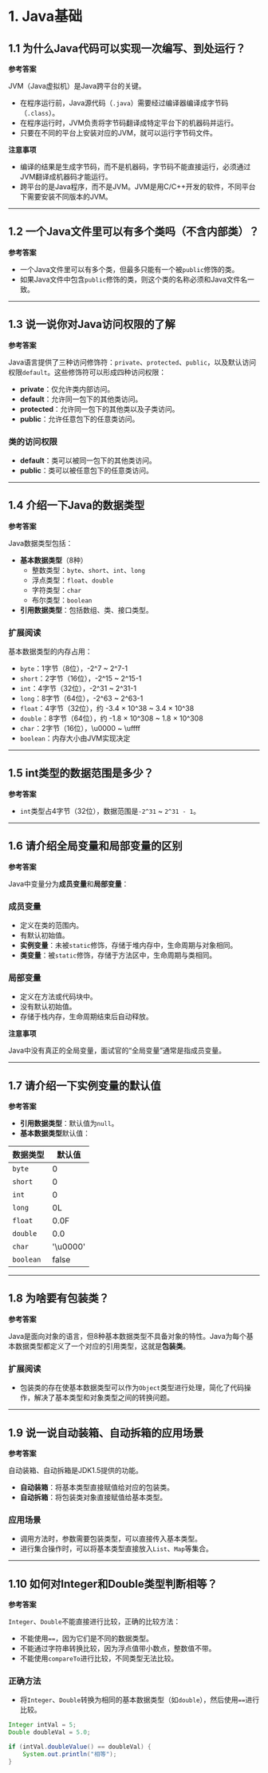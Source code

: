 # 1. Java基础

## 1.1 为什么Java代码可以实现一次编写、到处运行？
**参考答案**

JVM（Java虚拟机）是Java跨平台的关键。

- 在程序运行前，Java源代码（`.java`）需要经过编译器编译成字节码（`.class`）。
- 在程序运行时，JVM负责将字节码翻译成特定平台下的机器码并运行。
- 只要在不同的平台上安装对应的JVM，就可以运行字节码文件。

**注意事项**

- 编译的结果是生成字节码，而不是机器码，字节码不能直接运行，必须通过JVM翻译成机器码才能运行。
- 跨平台的是Java程序，而不是JVM。JVM是用C/C++开发的软件，不同平台下需要安装不同版本的JVM。

---

## 1.2 一个Java文件里可以有多个类吗（不含内部类）？
**参考答案**

- 一个Java文件里可以有多个类，但最多只能有一个被`public`修饰的类。
- 如果Java文件中包含`public`修饰的类，则这个类的名称必须和Java文件名一致。

---

## 1.3 说一说你对Java访问权限的了解
**参考答案**

Java语言提供了三种访问修饰符：`private`、`protected`、`public`，以及默认访问权限`default`。这些修饰符可以形成四种访问权限：

- **private**：仅允许类内部访问。
- **default**：允许同一包下的其他类访问。
- **protected**：允许同一包下的其他类以及子类访问。
- **public**：允许任意包下的任意类访问。

### 类的访问权限
- **default**：类可以被同一包下的其他类访问。
- **public**：类可以被任意包下的任意类访问。

---

## 1.4 介绍一下Java的数据类型
**参考答案**

Java数据类型包括：

- **基本数据类型**（8种）
  - 整数类型：`byte`、`short`、`int`、`long`
  - 浮点类型：`float`、`double`
  - 字符类型：`char`
  - 布尔类型：`boolean`
- **引用数据类型**：包括数组、类、接口类型。

### 扩展阅读
基本数据类型的内存占用：

- `byte`：1字节（8位），-2^7 ~ 2^7-1
- `short`：2字节（16位），-2^15 ~ 2^15-1
- `int`：4字节（32位），-2^31 ~ 2^31-1
- `long`：8字节（64位），-2^63 ~ 2^63-1
- `float`：4字节（32位），约 -3.4 × 10^38 ~ 3.4 × 10^38
- `double`：8字节（64位），约 -1.8 × 10^308 ~ 1.8 × 10^308
- `char`：2字节（16位），\u0000 ~ \uffff
- `boolean`：内存大小由JVM实现决定

---

## 1.5 int类型的数据范围是多少？
**参考答案**

- `int`类型占4字节（32位），数据范围是`-2^31` ~ `2^31 - 1`。

---

## 1.6 请介绍全局变量和局部变量的区别
**参考答案**

Java中变量分为**成员变量**和**局部变量**：

### 成员变量
- 定义在类的范围内。
- 有默认初始值。
- **实例变量**：未被`static`修饰，存储于堆内存中，生命周期与对象相同。
- **类变量**：被`static`修饰，存储于方法区中，生命周期与类相同。

### 局部变量
- 定义在方法或代码块中。
- 没有默认初始值。
- 存储于栈内存，生命周期结束后自动释放。

**注意事项**

Java中没有真正的全局变量，面试官的“全局变量”通常是指成员变量。

---

## 1.7 请介绍一下实例变量的默认值
**参考答案**

- **引用数据类型**：默认值为`null`。
- **基本数据类型**默认值：

| 数据类型  | 默认值   |
|--------|--------|
| `byte` | 0      |
| `short`| 0      |
| `int`  | 0      |
| `long` | 0L     |
| `float`| 0.0F   |
| `double`| 0.0   |
| `char` | '\u0000' |
| `boolean` | false |

---

## 1.8 为啥要有包装类？
**参考答案**

Java是面向对象的语言，但8种基本数据类型不具备对象的特性。Java为每个基本数据类型都定义了一个对应的引用类型，这就是**包装类**。

### 扩展阅读
- 包装类的存在使基本数据类型可以作为`Object`类型进行处理，简化了代码操作，解决了基本类型和对象类型之间的转换问题。

---

## 1.9 说一说自动装箱、自动拆箱的应用场景
**参考答案**

自动装箱、自动拆箱是JDK1.5提供的功能。

- **自动装箱**：将基本类型直接赋值给对应的包装类。
- **自动拆箱**：将包装类对象直接赋值给基本类型。

### 应用场景
- 调用方法时，参数需要包装类型，可以直接传入基本类型。
- 进行集合操作时，可以将基本类型直接放入`List`、`Map`等集合。

---

## 1.10 如何对Integer和Double类型判断相等？
**参考答案**

`Integer`、`Double`不能直接进行比较，正确的比较方法：

- 不能使用`==`，因为它们是不同的数据类型。
- 不能通过字符串转换比较，因为浮点值带小数点，整数值不带。
- 不能使用`compareTo`进行比较，不同类型无法比较。

### 正确方法
- 将`Integer`、`Double`转换为相同的基本数据类型（如`double`），然后使用`==`进行比较。
```java
Integer intVal = 5;
Double doubleVal = 5.0;

if (intVal.doubleValue() == doubleVal) {
    System.out.println("相等");
}
